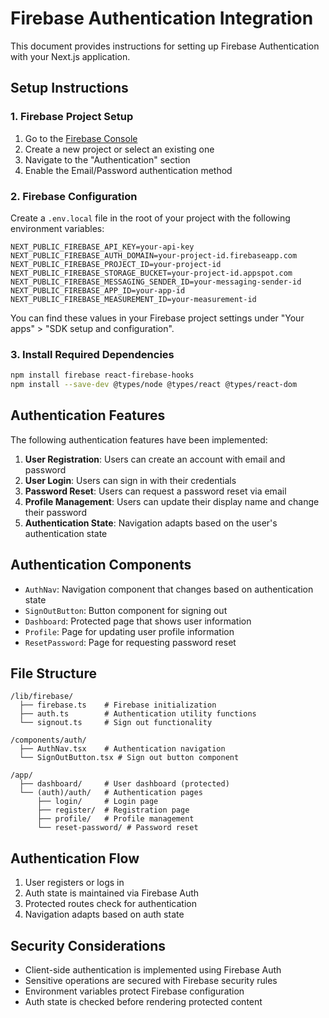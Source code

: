 # Firebase Authentication Integration

This document provides instructions for setting up Firebase Authentication with your Next.js application.

## Setup Instructions

### 1. Firebase Project Setup

1. Go to the [Firebase Console](https://console.firebase.google.com/)
2. Create a new project or select an existing one
3. Navigate to the "Authentication" section
4. Enable the Email/Password authentication method

### 2. Firebase Configuration

Create a `.env.local` file in the root of your project with the following environment variables:

```
NEXT_PUBLIC_FIREBASE_API_KEY=your-api-key
NEXT_PUBLIC_FIREBASE_AUTH_DOMAIN=your-project-id.firebaseapp.com
NEXT_PUBLIC_FIREBASE_PROJECT_ID=your-project-id
NEXT_PUBLIC_FIREBASE_STORAGE_BUCKET=your-project-id.appspot.com
NEXT_PUBLIC_FIREBASE_MESSAGING_SENDER_ID=your-messaging-sender-id
NEXT_PUBLIC_FIREBASE_APP_ID=your-app-id
NEXT_PUBLIC_FIREBASE_MEASUREMENT_ID=your-measurement-id
```

You can find these values in your Firebase project settings under "Your apps" > "SDK setup and configuration".

### 3. Install Required Dependencies

```bash
npm install firebase react-firebase-hooks
npm install --save-dev @types/node @types/react @types/react-dom
```

## Authentication Features

The following authentication features have been implemented:

1. **User Registration**: Users can create an account with email and password
2. **User Login**: Users can sign in with their credentials
3. **Password Reset**: Users can request a password reset via email
4. **Profile Management**: Users can update their display name and change their password
5. **Authentication State**: Navigation adapts based on the user's authentication state

## Authentication Components

- `AuthNav`: Navigation component that changes based on authentication state
- `SignOutButton`: Button component for signing out
- `Dashboard`: Protected page that shows user information
- `Profile`: Page for updating user profile information
- `ResetPassword`: Page for requesting password reset

## File Structure

```
/lib/firebase/
  ├── firebase.ts    # Firebase initialization
  ├── auth.ts        # Authentication utility functions
  └── signout.ts     # Sign out functionality

/components/auth/
  ├── AuthNav.tsx    # Authentication navigation
  └── SignOutButton.tsx # Sign out button component

/app/
  ├── dashboard/     # User dashboard (protected)
  └── (auth)/auth/   # Authentication pages
      ├── login/     # Login page
      ├── register/  # Registration page
      ├── profile/   # Profile management
      └── reset-password/ # Password reset
```

## Authentication Flow

1. User registers or logs in
2. Auth state is maintained via Firebase Auth
3. Protected routes check for authentication
4. Navigation adapts based on auth state

## Security Considerations

- Client-side authentication is implemented using Firebase Auth
- Sensitive operations are secured with Firebase security rules
- Environment variables protect Firebase configuration
- Auth state is checked before rendering protected content
